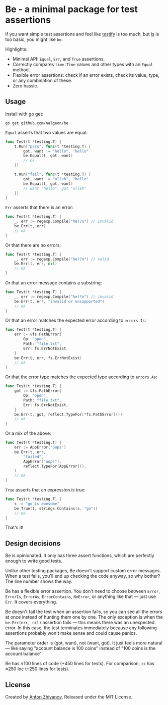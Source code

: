 # Be - a minimal package for test assertions

If you want simple test assertions and feel like [testify](https://pkg.go.dev/github.com/attic-labs/testify/assert) is too much, but [is](https://pkg.go.dev/github.com/matryer/is) is too basic, you might like `be`.

Highlights:

-   Minimal API: `Equal`, `Err`, and `True` assertions.
-   Correctly compares `time.Time` values and other types with an `Equal` method.
-   Flexible error assertions: check if an error exists, check its value, type, or any combination of these.
-   Zero hassle.

## Usage

Install with go get:

```text
go get github.com/nalgeon/be
```

`Equal` asserts that two values are equal:

```go
func Test(t *testing.T) {
    t.Run("pass", func(t *testing.T) {
        got, want := "hello", "hello"
        be.Equal(t, got, want)
        // ok
    })

    t.Run("fail", func(t *testing.T) {
        got, want := "olleh", "hello"
        be.Equal(t, got, want)
        // want "hello", got "olleh"
    })
}
```

`Err` asserts that there is an error:

```go
func Test(t *testing.T) {
    _, err := regexp.Compile("he(?o") // invalid
    be.Err(t, err)
    // ok
}
```

Or that there are no errors:

```go
func Test(t *testing.T) {
    _, err := regexp.Compile("he??o") // valid
    be.Err(t, err, nil)
    // ok
}
```

Or that an error message contains a substring:

```go
func Test(t *testing.T) {
    _, err := regexp.Compile("he(?o") // invalid
    be.Err(t, err, "invalid or unsupported")
    // ok
}
```

Or that an error matches the expected error according to `errors.Is`:

```go
func Test(t *testing.T) {
    err := &fs.PathError{
        Op: "open",
        Path: "file.txt",
        Err: fs.ErrNotExist,
    }
    be.Err(t, err, fs.ErrNotExist)
    // ok
}
```

Or that the error type matches the expected type according to `errors.As`:

```go
func Test(t *testing.T) {
    got := &fs.PathError{
        Op: "open",
        Path: "file.txt",
        Err: fs.ErrNotExist,
    }
    be.Err(t, got, reflect.TypeFor[*fs.PathError]())
    // ok
}
```

Or a mix of the above:

```go
func Test(t *testing.T) {
    err := AppError("oops")
    be.Err(t, err,
        "failed",
        AppError("oops"),
        reflect.TypeFor[AppError](),
    )
    // ok
}
```

`True` asserts that an expression is true:

```go
func Test(t *testing.T) {
    s := "go is awesome"
    be.True(t, strings.Contains(s, "go"))
    // ok
}
```

That's it!

## Design decisions

Be is opinionated. It only has three assert functions, which are perfectly enough to write good tests.

Unlike other testing packages, Be doesn't support custom error messages. When a test fails, you'll end up checking the code anyway, so why bother? The line number shows the way.

Be has a flexible error assertion. You don't need to choose between `Error`, `ErrorIs`, `ErrorAs`, `ErrorContains`, `NoError`, or anything like that — just use `Err`. It covers everything.

Be doesn't fail the test when an assertion fails, so you can see all the errors at once instead of hunting them one by one. The only exception is when the `be.Err(err, nil)` assertion fails — this means there was an unexpected error. In this case, the test terminates immediately because any following assertions probably won't make sense and could cause panics.

The parameter order is (got, want), not (want, got). It just feels more natural — like saying "account balance is 100 coins" instead of "100 coins is the account balance".

Be has ≈100 lines of code (+450 lines for tests). For comparison, `is` has ≈250 loc (+250 lines for tests).

## License

Created by [Anton Zhiyanov](https://antonz.org/). Released under the MIT License.
